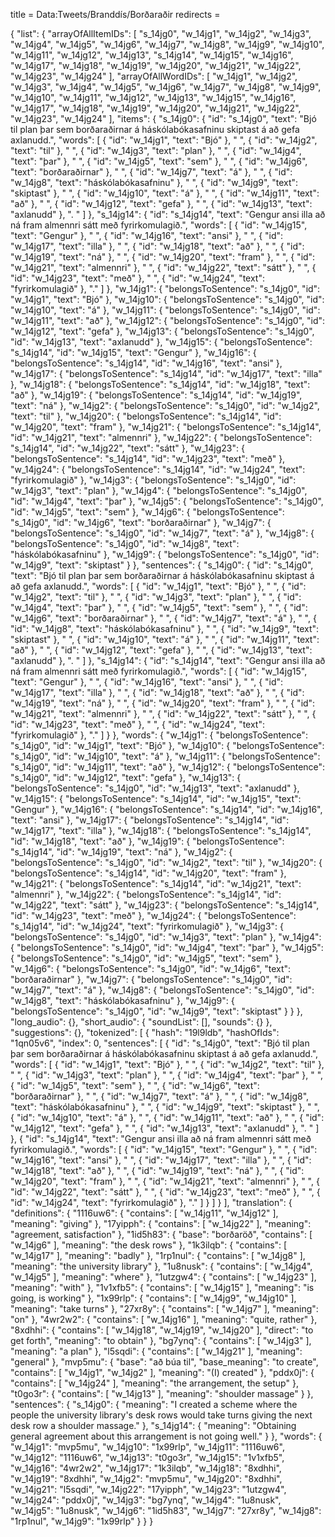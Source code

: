 title = Data:Tweets/Branddís/Borðaraðir
redirects =
>>>>

{
    "list": {
        "arrayOfAllItemIDs": [
            "s_14jg0",
            "w_14jg1",
            "w_14jg2",
            "w_14jg3",
            "w_14jg4",
            "w_14jg5",
            "w_14jg6",
            "w_14jg7",
            "w_14jg8",
            "w_14jg9",
            "w_14jg10",
            "w_14jg11",
            "w_14jg12",
            "w_14jg13",
            "s_14jg14",
            "w_14jg15",
            "w_14jg16",
            "w_14jg17",
            "w_14jg18",
            "w_14jg19",
            "w_14jg20",
            "w_14jg21",
            "w_14jg22",
            "w_14jg23",
            "w_14jg24"
        ],
        "arrayOfAllWordIDs": [
            "w_14jg1",
            "w_14jg2",
            "w_14jg3",
            "w_14jg4",
            "w_14jg5",
            "w_14jg6",
            "w_14jg7",
            "w_14jg8",
            "w_14jg9",
            "w_14jg10",
            "w_14jg11",
            "w_14jg12",
            "w_14jg13",
            "w_14jg15",
            "w_14jg16",
            "w_14jg17",
            "w_14jg18",
            "w_14jg19",
            "w_14jg20",
            "w_14jg21",
            "w_14jg22",
            "w_14jg23",
            "w_14jg24"
        ],
        "items": {
            "s_14jg0": {
                "id": "s_14jg0",
                "text": "Bjó til plan þar sem borðaraðirnar á háskólabókasafninu skiptast á að gefa axlanudd.",
                "words": [
                    {
                        "id": "w_14jg1",
                        "text": "Bjó"
                    },
                    " ",
                    {
                        "id": "w_14jg2",
                        "text": "til"
                    },
                    " ",
                    {
                        "id": "w_14jg3",
                        "text": "plan"
                    },
                    " ",
                    {
                        "id": "w_14jg4",
                        "text": "þar"
                    },
                    " ",
                    {
                        "id": "w_14jg5",
                        "text": "sem"
                    },
                    " ",
                    {
                        "id": "w_14jg6",
                        "text": "borðaraðirnar"
                    },
                    " ",
                    {
                        "id": "w_14jg7",
                        "text": "á"
                    },
                    " ",
                    {
                        "id": "w_14jg8",
                        "text": "háskólabókasafninu"
                    },
                    " ",
                    {
                        "id": "w_14jg9",
                        "text": "skiptast"
                    },
                    " ",
                    {
                        "id": "w_14jg10",
                        "text": "á"
                    },
                    " ",
                    {
                        "id": "w_14jg11",
                        "text": "að"
                    },
                    " ",
                    {
                        "id": "w_14jg12",
                        "text": "gefa"
                    },
                    " ",
                    {
                        "id": "w_14jg13",
                        "text": "axlanudd"
                    },
                    ". "
                ]
            },
            "s_14jg14": {
                "id": "s_14jg14",
                "text": "Gengur ansi illa að ná fram almennri sátt með fyrirkomulagið.",
                "words": [
                    {
                        "id": "w_14jg15",
                        "text": "Gengur"
                    },
                    " ",
                    {
                        "id": "w_14jg16",
                        "text": "ansi"
                    },
                    " ",
                    {
                        "id": "w_14jg17",
                        "text": "illa"
                    },
                    " ",
                    {
                        "id": "w_14jg18",
                        "text": "að"
                    },
                    " ",
                    {
                        "id": "w_14jg19",
                        "text": "ná"
                    },
                    " ",
                    {
                        "id": "w_14jg20",
                        "text": "fram"
                    },
                    " ",
                    {
                        "id": "w_14jg21",
                        "text": "almennri"
                    },
                    " ",
                    {
                        "id": "w_14jg22",
                        "text": "sátt"
                    },
                    " ",
                    {
                        "id": "w_14jg23",
                        "text": "með"
                    },
                    " ",
                    {
                        "id": "w_14jg24",
                        "text": "fyrirkomulagið"
                    },
                    "."
                ]
            },
            "w_14jg1": {
                "belongsToSentence": "s_14jg0",
                "id": "w_14jg1",
                "text": "Bjó"
            },
            "w_14jg10": {
                "belongsToSentence": "s_14jg0",
                "id": "w_14jg10",
                "text": "á"
            },
            "w_14jg11": {
                "belongsToSentence": "s_14jg0",
                "id": "w_14jg11",
                "text": "að"
            },
            "w_14jg12": {
                "belongsToSentence": "s_14jg0",
                "id": "w_14jg12",
                "text": "gefa"
            },
            "w_14jg13": {
                "belongsToSentence": "s_14jg0",
                "id": "w_14jg13",
                "text": "axlanudd"
            },
            "w_14jg15": {
                "belongsToSentence": "s_14jg14",
                "id": "w_14jg15",
                "text": "Gengur"
            },
            "w_14jg16": {
                "belongsToSentence": "s_14jg14",
                "id": "w_14jg16",
                "text": "ansi"
            },
            "w_14jg17": {
                "belongsToSentence": "s_14jg14",
                "id": "w_14jg17",
                "text": "illa"
            },
            "w_14jg18": {
                "belongsToSentence": "s_14jg14",
                "id": "w_14jg18",
                "text": "að"
            },
            "w_14jg19": {
                "belongsToSentence": "s_14jg14",
                "id": "w_14jg19",
                "text": "ná"
            },
            "w_14jg2": {
                "belongsToSentence": "s_14jg0",
                "id": "w_14jg2",
                "text": "til"
            },
            "w_14jg20": {
                "belongsToSentence": "s_14jg14",
                "id": "w_14jg20",
                "text": "fram"
            },
            "w_14jg21": {
                "belongsToSentence": "s_14jg14",
                "id": "w_14jg21",
                "text": "almennri"
            },
            "w_14jg22": {
                "belongsToSentence": "s_14jg14",
                "id": "w_14jg22",
                "text": "sátt"
            },
            "w_14jg23": {
                "belongsToSentence": "s_14jg14",
                "id": "w_14jg23",
                "text": "með"
            },
            "w_14jg24": {
                "belongsToSentence": "s_14jg14",
                "id": "w_14jg24",
                "text": "fyrirkomulagið"
            },
            "w_14jg3": {
                "belongsToSentence": "s_14jg0",
                "id": "w_14jg3",
                "text": "plan"
            },
            "w_14jg4": {
                "belongsToSentence": "s_14jg0",
                "id": "w_14jg4",
                "text": "þar"
            },
            "w_14jg5": {
                "belongsToSentence": "s_14jg0",
                "id": "w_14jg5",
                "text": "sem"
            },
            "w_14jg6": {
                "belongsToSentence": "s_14jg0",
                "id": "w_14jg6",
                "text": "borðaraðirnar"
            },
            "w_14jg7": {
                "belongsToSentence": "s_14jg0",
                "id": "w_14jg7",
                "text": "á"
            },
            "w_14jg8": {
                "belongsToSentence": "s_14jg0",
                "id": "w_14jg8",
                "text": "háskólabókasafninu"
            },
            "w_14jg9": {
                "belongsToSentence": "s_14jg0",
                "id": "w_14jg9",
                "text": "skiptast"
            }
        },
        "sentences": {
            "s_14jg0": {
                "id": "s_14jg0",
                "text": "Bjó til plan þar sem borðaraðirnar á háskólabókasafninu skiptast á að gefa axlanudd.",
                "words": [
                    {
                        "id": "w_14jg1",
                        "text": "Bjó"
                    },
                    " ",
                    {
                        "id": "w_14jg2",
                        "text": "til"
                    },
                    " ",
                    {
                        "id": "w_14jg3",
                        "text": "plan"
                    },
                    " ",
                    {
                        "id": "w_14jg4",
                        "text": "þar"
                    },
                    " ",
                    {
                        "id": "w_14jg5",
                        "text": "sem"
                    },
                    " ",
                    {
                        "id": "w_14jg6",
                        "text": "borðaraðirnar"
                    },
                    " ",
                    {
                        "id": "w_14jg7",
                        "text": "á"
                    },
                    " ",
                    {
                        "id": "w_14jg8",
                        "text": "háskólabókasafninu"
                    },
                    " ",
                    {
                        "id": "w_14jg9",
                        "text": "skiptast"
                    },
                    " ",
                    {
                        "id": "w_14jg10",
                        "text": "á"
                    },
                    " ",
                    {
                        "id": "w_14jg11",
                        "text": "að"
                    },
                    " ",
                    {
                        "id": "w_14jg12",
                        "text": "gefa"
                    },
                    " ",
                    {
                        "id": "w_14jg13",
                        "text": "axlanudd"
                    },
                    ". "
                ]
            },
            "s_14jg14": {
                "id": "s_14jg14",
                "text": "Gengur ansi illa að ná fram almennri sátt með fyrirkomulagið.",
                "words": [
                    {
                        "id": "w_14jg15",
                        "text": "Gengur"
                    },
                    " ",
                    {
                        "id": "w_14jg16",
                        "text": "ansi"
                    },
                    " ",
                    {
                        "id": "w_14jg17",
                        "text": "illa"
                    },
                    " ",
                    {
                        "id": "w_14jg18",
                        "text": "að"
                    },
                    " ",
                    {
                        "id": "w_14jg19",
                        "text": "ná"
                    },
                    " ",
                    {
                        "id": "w_14jg20",
                        "text": "fram"
                    },
                    " ",
                    {
                        "id": "w_14jg21",
                        "text": "almennri"
                    },
                    " ",
                    {
                        "id": "w_14jg22",
                        "text": "sátt"
                    },
                    " ",
                    {
                        "id": "w_14jg23",
                        "text": "með"
                    },
                    " ",
                    {
                        "id": "w_14jg24",
                        "text": "fyrirkomulagið"
                    },
                    "."
                ]
            }
        },
        "words": {
            "w_14jg1": {
                "belongsToSentence": "s_14jg0",
                "id": "w_14jg1",
                "text": "Bjó"
            },
            "w_14jg10": {
                "belongsToSentence": "s_14jg0",
                "id": "w_14jg10",
                "text": "á"
            },
            "w_14jg11": {
                "belongsToSentence": "s_14jg0",
                "id": "w_14jg11",
                "text": "að"
            },
            "w_14jg12": {
                "belongsToSentence": "s_14jg0",
                "id": "w_14jg12",
                "text": "gefa"
            },
            "w_14jg13": {
                "belongsToSentence": "s_14jg0",
                "id": "w_14jg13",
                "text": "axlanudd"
            },
            "w_14jg15": {
                "belongsToSentence": "s_14jg14",
                "id": "w_14jg15",
                "text": "Gengur"
            },
            "w_14jg16": {
                "belongsToSentence": "s_14jg14",
                "id": "w_14jg16",
                "text": "ansi"
            },
            "w_14jg17": {
                "belongsToSentence": "s_14jg14",
                "id": "w_14jg17",
                "text": "illa"
            },
            "w_14jg18": {
                "belongsToSentence": "s_14jg14",
                "id": "w_14jg18",
                "text": "að"
            },
            "w_14jg19": {
                "belongsToSentence": "s_14jg14",
                "id": "w_14jg19",
                "text": "ná"
            },
            "w_14jg2": {
                "belongsToSentence": "s_14jg0",
                "id": "w_14jg2",
                "text": "til"
            },
            "w_14jg20": {
                "belongsToSentence": "s_14jg14",
                "id": "w_14jg20",
                "text": "fram"
            },
            "w_14jg21": {
                "belongsToSentence": "s_14jg14",
                "id": "w_14jg21",
                "text": "almennri"
            },
            "w_14jg22": {
                "belongsToSentence": "s_14jg14",
                "id": "w_14jg22",
                "text": "sátt"
            },
            "w_14jg23": {
                "belongsToSentence": "s_14jg14",
                "id": "w_14jg23",
                "text": "með"
            },
            "w_14jg24": {
                "belongsToSentence": "s_14jg14",
                "id": "w_14jg24",
                "text": "fyrirkomulagið"
            },
            "w_14jg3": {
                "belongsToSentence": "s_14jg0",
                "id": "w_14jg3",
                "text": "plan"
            },
            "w_14jg4": {
                "belongsToSentence": "s_14jg0",
                "id": "w_14jg4",
                "text": "þar"
            },
            "w_14jg5": {
                "belongsToSentence": "s_14jg0",
                "id": "w_14jg5",
                "text": "sem"
            },
            "w_14jg6": {
                "belongsToSentence": "s_14jg0",
                "id": "w_14jg6",
                "text": "borðaraðirnar"
            },
            "w_14jg7": {
                "belongsToSentence": "s_14jg0",
                "id": "w_14jg7",
                "text": "á"
            },
            "w_14jg8": {
                "belongsToSentence": "s_14jg0",
                "id": "w_14jg8",
                "text": "háskólabókasafninu"
            },
            "w_14jg9": {
                "belongsToSentence": "s_14jg0",
                "id": "w_14jg9",
                "text": "skiptast"
            }
        }
    },
    "long_audio": {},
    "short_audio": {
        "soundList": [],
        "sounds": {}
    },
    "suggestions": {},
    "tokenized": [
        {
            "hash": "19l9ldb",
            "hashOfIds": "1qn05v6",
            "index": 0,
            "sentences": [
                {
                    "id": "s_14jg0",
                    "text": "Bjó til plan þar sem borðaraðirnar á háskólabókasafninu skiptast á að gefa axlanudd.",
                    "words": [
                        {
                            "id": "w_14jg1",
                            "text": "Bjó"
                        },
                        " ",
                        {
                            "id": "w_14jg2",
                            "text": "til"
                        },
                        " ",
                        {
                            "id": "w_14jg3",
                            "text": "plan"
                        },
                        " ",
                        {
                            "id": "w_14jg4",
                            "text": "þar"
                        },
                        " ",
                        {
                            "id": "w_14jg5",
                            "text": "sem"
                        },
                        " ",
                        {
                            "id": "w_14jg6",
                            "text": "borðaraðirnar"
                        },
                        " ",
                        {
                            "id": "w_14jg7",
                            "text": "á"
                        },
                        " ",
                        {
                            "id": "w_14jg8",
                            "text": "háskólabókasafninu"
                        },
                        " ",
                        {
                            "id": "w_14jg9",
                            "text": "skiptast"
                        },
                        " ",
                        {
                            "id": "w_14jg10",
                            "text": "á"
                        },
                        " ",
                        {
                            "id": "w_14jg11",
                            "text": "að"
                        },
                        " ",
                        {
                            "id": "w_14jg12",
                            "text": "gefa"
                        },
                        " ",
                        {
                            "id": "w_14jg13",
                            "text": "axlanudd"
                        },
                        ". "
                    ]
                },
                {
                    "id": "s_14jg14",
                    "text": "Gengur ansi illa að ná fram almennri sátt með fyrirkomulagið.",
                    "words": [
                        {
                            "id": "w_14jg15",
                            "text": "Gengur"
                        },
                        " ",
                        {
                            "id": "w_14jg16",
                            "text": "ansi"
                        },
                        " ",
                        {
                            "id": "w_14jg17",
                            "text": "illa"
                        },
                        " ",
                        {
                            "id": "w_14jg18",
                            "text": "að"
                        },
                        " ",
                        {
                            "id": "w_14jg19",
                            "text": "ná"
                        },
                        " ",
                        {
                            "id": "w_14jg20",
                            "text": "fram"
                        },
                        " ",
                        {
                            "id": "w_14jg21",
                            "text": "almennri"
                        },
                        " ",
                        {
                            "id": "w_14jg22",
                            "text": "sátt"
                        },
                        " ",
                        {
                            "id": "w_14jg23",
                            "text": "með"
                        },
                        " ",
                        {
                            "id": "w_14jg24",
                            "text": "fyrirkomulagið"
                        },
                        "."
                    ]
                }
            ]
        }
    ],
    "translation": {
        "definitions": {
            "1116uw6": {
                "contains": [
                    "w_14jg11",
                    "w_14jg12"
                ],
                "meaning": "giving"
            },
            "17yipph": {
                "contains": [
                    "w_14jg22"
                ],
                "meaning": "agreement, satisfaction"
            },
            "1id5h83": {
                "base": "borðaröð",
                "contains": [
                    "w_14jg6"
                ],
                "meaning": "the desk rows"
            },
            "1k3ilqb": {
                "contains": [
                    "w_14jg17"
                ],
                "meaning": "badly"
            },
            "1rp1nul": {
                "contains": [
                    "w_14jg8"
                ],
                "meaning": "the university library"
            },
            "1u8nusk": {
                "contains": [
                    "w_14jg4",
                    "w_14jg5"
                ],
                "meaning": "where"
            },
            "1utzgw4": {
                "contains": [
                    "w_14jg23"
                ],
                "meaning": "with"
            },
            "1v1xfb5": {
                "contains": [
                    "w_14jg15"
                ],
                "meaning": "is going, is working"
            },
            "1x99rlp": {
                "contains": [
                    "w_14jg9",
                    "w_14jg10"
                ],
                "meaning": "take turns"
            },
            "27xr8y": {
                "contains": [
                    "w_14jg7"
                ],
                "meaning": "on"
            },
            "4wr2w2": {
                "contains": [
                    "w_14jg16"
                ],
                "meaning": "quite, rather"
            },
            "8xdhhi": {
                "contains": [
                    "w_14jg18",
                    "w_14jg19",
                    "w_14jg20"
                ],
                "direct": "to get forth",
                "meaning": "to obtain"
            },
            "bg7ynq": {
                "contains": [
                    "w_14jg3"
                ],
                "meaning": "a plan"
            },
            "l5sqdi": {
                "contains": [
                    "w_14jg21"
                ],
                "meaning": "general"
            },
            "mvp5mu": {
                "base": "að búa til",
                "base_meaning": "to create",
                "contains": [
                    "w_14jg1",
                    "w_14jg2"
                ],
                "meaning": "(I) created"
            },
            "pddx0j": {
                "contains": [
                    "w_14jg24"
                ],
                "meaning": "the arrangement, the setup"
            },
            "t0go3r": {
                "contains": [
                    "w_14jg13"
                ],
                "meaning": "shoulder massage"
            }
        },
        "sentences": {
            "s_14jg0": {
                "meaning": "I created a scheme where the people the university library's desk rows would take turns giving the next desk row a shoulder massage."
            },
            "s_14jg14": {
                "meaning": "Obtaining general agreement about this arrangement is not going well."
            }
        },
        "words": {
            "w_14jg1": "mvp5mu",
            "w_14jg10": "1x99rlp",
            "w_14jg11": "1116uw6",
            "w_14jg12": "1116uw6",
            "w_14jg13": "t0go3r",
            "w_14jg15": "1v1xfb5",
            "w_14jg16": "4wr2w2",
            "w_14jg17": "1k3ilqb",
            "w_14jg18": "8xdhhi",
            "w_14jg19": "8xdhhi",
            "w_14jg2": "mvp5mu",
            "w_14jg20": "8xdhhi",
            "w_14jg21": "l5sqdi",
            "w_14jg22": "17yipph",
            "w_14jg23": "1utzgw4",
            "w_14jg24": "pddx0j",
            "w_14jg3": "bg7ynq",
            "w_14jg4": "1u8nusk",
            "w_14jg5": "1u8nusk",
            "w_14jg6": "1id5h83",
            "w_14jg7": "27xr8y",
            "w_14jg8": "1rp1nul",
            "w_14jg9": "1x99rlp"
        }
    }
}